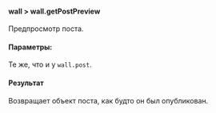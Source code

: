 #### wall > wall.getPostPreview

Предпросмотр поста.

#### Параметры:

Те же, что и у `wall.post`.

#### Результат

Возвращает объект поста, как будто он был опубликован.
